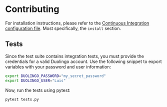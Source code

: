 # Contributing

For installation instructions, please refer to the [Continuous Integration configuration file](./.travis.yml). Most specifically, the `install` section.

## Tests

Since the test suite contains integration tests, you must provide the credentials for a valid Duolingo account. Use the following snippet to export variables with your password and user information:

```sh
export DUOLINGO_PASSWORD="my_secret_password"
export DUOLINGO_USER="Luis"
```

Now, run the tests using pytest:

```sh
pytest tests.py
```
